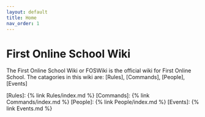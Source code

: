 ```yaml
---
layout: default
title: Home
nav_order: 1
---
```

# First Online School Wiki
The First Online School Wiki or FOSWiki is the official wiki for First Online School.
The catagories in this wiki are: [Rules], [Commands], [People], [Events]

[Rules]: {% link Rules/index.md %}
[Commands]: {% link Commands/index.md %}
[People]: {% link People/index.md %}
[Events]: {% link Events.md %}
